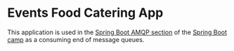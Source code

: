 # Events Food Catering App

This application is used in the [Spring Boot AMQP section](https://albertattard.github.io/spring-boot-camp/docs/amqp/) of the [Spring Boot camp](https://albertattard.github.io/spring-boot-camp/) as a consuming end of message queues.

